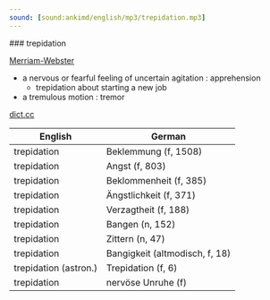 ```yaml
---
sound: [sound:ankimd/english/mp3/trepidation.mp3]
---
```


\### trepidation

[Merriam-Webster](https://www.merriam-webster.com/dictionary/trepidation)

- a nervous or fearful feeling of uncertain agitation : apprehension
    - trepidation about starting a new job
- a tremulous motion : tremor

[dict.cc](https://www.dict.cc/trepidation)

| English        | German       |
| -------------- | ------------ |
| trepidation | Beklemmung (f, 1508) |
| trepidation | Angst (f, 803) |
| trepidation | Beklommenheit (f, 385) |
| trepidation | Ängstlichkeit (f, 371) |
| trepidation | Verzagtheit (f, 188) |
| trepidation | Bangen (n, 152) |
| trepidation | Zittern (n, 47) |
| trepidation | Bangigkeit (altmodisch, f, 18) |
| trepidation (astron.) | Trepidation (f, 6) |
| trepidation | nervöse Unruhe (f) |
